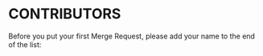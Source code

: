 # CONTRIBUTORS

Before you put your first Merge Request, please add your name to the end of the list:
